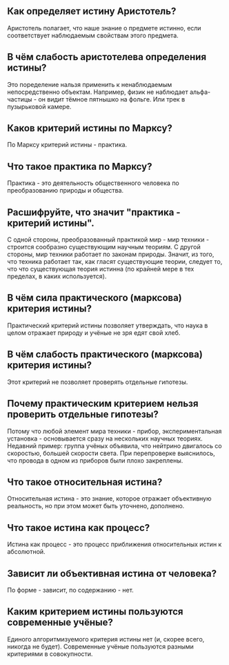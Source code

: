 ## Как определяет истину Аристотель?
Аристотель полагает, что наше знание о предмете истинно, если соответствует наблюдаемым свойствам этого предмета.

## В чём слабость аристотелева определения истины?
Это поределение нальзя применить к ненаблюдаемым непосредственно объектам.
Например, физик не наблюдает альфа-частицы - он видит тёмное пятнышко на фольге.
Или трек в пузырьковой камере.

## Каков критерий истины по Марксу?
По Марксу критерий истины - практика.

## Что такое практика по Марксу?
Практика - это деятельность общественного человека по преобразованию природы и общества.

## Расшифруйте, что значит "практика - критерий истины".
С одной стороны, преобразованный практикой мир - мир техники - строится сообразно существующим научным теориям.
С другой стороны, мир техники работает по законам природы.
Значит, из того, что техника работает так, как гласят существующие теории, следует то, что что существующая теория истинна
(по крайней мере в тех пределах, в каких используется).

## В чём сила практического (марксова) критерия истины?
Практический критерий истины позволяет утверждать, что наука в целом отражает природу и учёные не зря едят свой хлеб.

## В чём слабость практического (марксова) критерия истины?
Этот критерий не позволяет проверять отдельные гипотезы.

## Почему практическим критерием нельзя проверить отдельные гипотезы?
Потому что любой элемент мира техники - прибор, экспериментальная установка - основывается сразу на нескольких научных теориях.
Недавний пример: группа учёных объявила, что нейтрино двигалось со скоростью, большей скорости света.
При перепроверке выяснилось, что провода в одном из приборов были плохо закреплены.


## Что такое относительная истина?
Относительная истина - это знание, которое отражает объективную реальность, но при этом может быть уточнено, дополнено.

## Что такое истина как процесс?
Истина как процесс - это процесс приближения относительных истин к абсолютной.

## Зависит ли объективная истина от человека?
По форме - зависит, по содержанию - нет.

## Каким критерием истины пользуются современные учёные?
Единого алгоритмизуемого критерия истины нет (и, скорее всего, никогда не будет).
Современные учёные пользуются разными критериями в совокупности.
